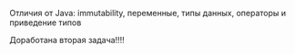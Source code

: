 
Отличия от Java: immutability, переменные, типы данных, операторы и приведение типов

Доработана вторая задача!!!!
